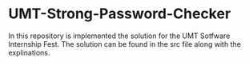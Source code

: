 # UMT-Strong-Password-Checker
In this repository is implemented the solution for the UMT Sotfware Internship Fest. The solution can be found in the src file along with the explinations.
